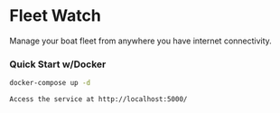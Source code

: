 # Fleet Watch

Manage your boat fleet from anywhere you have internet connectivity.

### Quick Start w/Docker

```bash
docker-compose up -d

Access the service at http://localhost:5000/
```